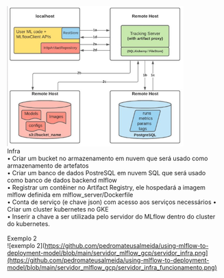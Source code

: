 ![Infra servidor MLflow](https://github.com/pedromateusalmeida/using-mlflow-to-deployment-model/blob/main/servidor_mlflow_gcp/servidor_infra.png)
 <br>
Infra <br>
•	Criar um bucket no armazenamento em nuvem que será usado como armazenamento de artefatos <br>
•	Criar um banco de dados PostreSQL em nuvem SQL que será usado como banco de dados backend mlflow <br>
•	Registrar um contêiner no Artifact Registry, ele hospedará a imagem mlflow definida em mlflow_server/Dockerfile <br>
•	Conta de serviço (e chave json) com acesso aos serviços necessários
•	Criar um cluster kubernetes no GKE <br>
•	Inserir a chave a ser utilizada pelo servidor do MLflow dentro do cluster do kubernetes.  <br>
 <br>
Exemplo 2 <br>
 ![exemplo 2](https://github.com/pedromateusalmeida/using-mlflow-to-deployment-model/blob/main/servidor_mlflow_gcp/servidor_infra.png](https://github.com/pedromateusalmeida/using-mlflow-to-deployment-model/blob/main/servidor_mlflow_gcp/servidor_infra_funcionamento.png)
